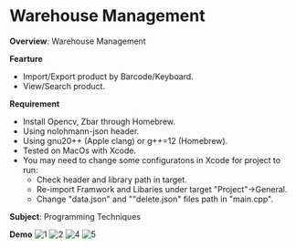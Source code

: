 # Warehouse Management

**Overview**: Warehouse Management

**Fearture**
- Import/Export product by Barcode/Keyboard.
- View/Search product.

**Requirement**
- Install Opencv, Zbar through Homebrew.
- Using nolohmann-json header.
- Using gnu20++ (Apple clang) or g++=12 (Homebrew).
- Tested on MacOs with Xcode.
- You may need to change some configuratons in Xcode for project to run:
  + Check header and library path in target.
  + Re-import Framwork and Libaries under target "Project"->General.
  + Change "data.json" and ""delete.json" files path in "main.cpp".

**Subject**: Programming Techniques

**Demo**
![1](https://github.com/yudhnaa/Warehouse-Management/assets/58298820/f419d97d-f98e-4a88-b5a2-ccc339840be9)
![2](https://github.com/yudhnaa/Warehouse-Management/assets/58298820/ad6ca79b-9751-4ff9-a192-b3b938259592)
![4](https://github.com/yudhnaa/Warehouse-Management/assets/58298820/73cd47b0-d2e3-490b-95a2-ba708ab57370)
![5](https://github.com/yudhnaa/Warehouse-Management/assets/58298820/8c3a110c-7a60-48d9-aa0b-3e04627042f2)
